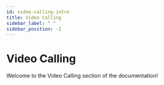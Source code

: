 ```yaml
---
id: video-calling-intro
title: Video Calling
sidebar_label: " "
sidebar_position: -1
---
```


# Video Calling

Welcome to the Video Calling section of the documentation!
